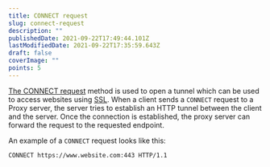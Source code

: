 ```yaml
---
title: CONNECT request
slug: connect-request
description: ""
publishedDate: 2021-09-22T17:49:44.101Z
lastModifiedDate: 2021-09-22T17:35:59.643Z
draft: false
coverImage: ""
points: 5
---
```


[The CONNECT request](https://developer.mozilla.org/en-US/docs/Web/HTTP/Methods/CONNECT) method is used to open a tunnel which can be used to access websites using [SSL](https://developer.mozilla.org/en-US/docs/Glossary/SSL). When a client sends a `CONNECT` request to a Proxy server, the server tries to establish an HTTP tunnel between the client and the server. Once the connection is established, the proxy server can forward the request to the requested endpoint.

An example of a `CONNECT` request looks like this:

```bash
CONNECT https://www.website.com:443 HTTP/1.1
```
